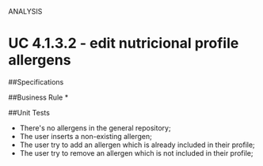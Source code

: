 ANALYSIS
# **UC 4.1.3.2** - edit nutricional profile **allergens**


##Specifications
    
##Business Rule
*

##Unit Tests
* There's no allergens in the general repository;
* The user inserts a non-existing allergen;
* The user try to add an allergen which is already included in their profile;
* The user try to remove an allergen which is not included in their profile;